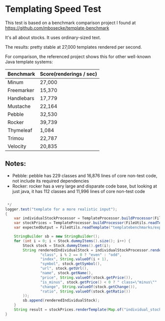 Templating Speed Test
=====================

This test is based on a benchmark comparison project I found at https://github.com/mbosecke/template-benchmark

It's all about stocks.  It uses ordinary-sized text.

The results: pretty stable at 27,000 templates rendered per second.

For comparison, the referenced project shows this for other well-known Java template systems:

| Benchmark  | Score(renderings / sec) |
|------------|-------------------------|
| Minum      | 27,000                  |
| Freemarker | 15,370                  |
| Handlebars | 17,779                  |
| Mustache   | 22,164                  |
| Pebble     | 32,530                  |
| Rocker     | 39,739                  |
| Thymeleaf  | 1,084                   |
| Trimou     | 22,787                  |
| Velocity   | 20,835                  |

Notes:
------

* Pebble: pebble has 229 classes and 16,876 lines of core non-test code, not include its required dependencies
* Rocker: rocker has a very large and disparate code base, but looking at just java, it has 112 classes and 11,996 lines of core non-test code


```java

 */
logger.test("template for a more realistic input");
{
    var individualStockProcessor = TemplateProcessor.buildProcessor(FileUtils.readTemplate("templatebenchmarks/individual_stock.html"));
    var stockPrices = TemplateProcessor.buildProcessor(FileUtils.readTemplate("templatebenchmarks/stock_prices.html"));
    var expectedOutput = FileUtils.readTemplate("templatebenchmarks/expected_stock_output.html");

    StringBuilder sb = new StringBuilder();
    for (int i = 0; i < Stock.dummyItems().size(); i++) {
        Stock stock = Stock.dummyItems().get(i);
        String renderedIndividualStock = individualStockProcessor.renderTemplate(Map.of(
                "class", i % 2 == 0 ? "even" : "odd",
                "index", String.valueOf(i + 1),
                "symbol", stock.getSymbol(),
                "url", stock.getUrl(),
                "name", stock.getName(),
                "price", String.valueOf(stock.getPrice()),
                "is_minus", stock.getPrice() < 0 ? " class=\"minus\"" : "",
                "change", String.valueOf(stock.getChange()),
                "ratio", String.valueOf(stock.getRatio())
        ));
        sb.append(renderedIndividualStock);
    }
    String result = stockPrices.renderTemplate(Map.of("individual_stocks", sb.toString()));
}
```
